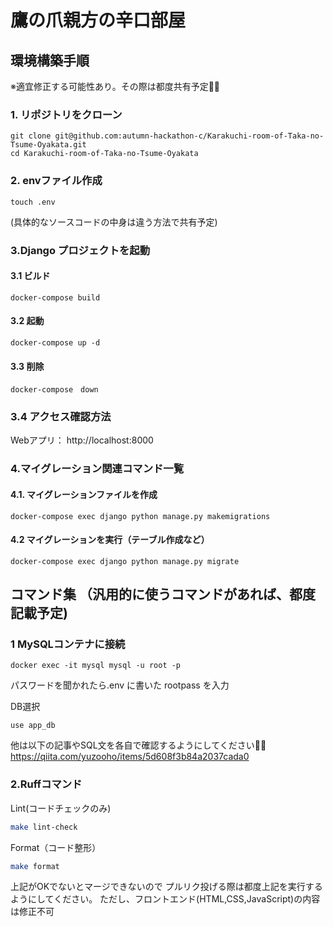 # 鷹の爪親方の辛口部屋

## 環境構築手順

※適宜修正する可能性あり。その際は都度共有予定🙇‍♂️

### 1. リポジトリをクローン
```
git clone git@github.com:autumn-hackathon-c/Karakuchi-room-of-Taka-no-Tsume-Oyakata.git
cd Karakuchi-room-of-Taka-no-Tsume-Oyakata
```

### 2. envファイル作成
```
touch .env
```
(具体的なソースコードの中身は違う方法で共有予定)


### 3.Django プロジェクトを起動

#### 3.1 ビルド
```
docker-compose build
```

#### 3.2 起動
```
docker-compose up -d
```

#### 3.3 削除
```
docker-compose　down
```

### 3.4 アクセス確認方法
Webアプリ： http://localhost:8000

### 4.マイグレーション関連コマンド一覧

#### 4.1. マイグレーションファイルを作成
```
docker-compose exec django python manage.py makemigrations
```

#### 4.2 マイグレーションを実行（テーブル作成など）
```
docker-compose exec django python manage.py migrate
```

## コマンド集 （汎用的に使うコマンドがあれば、都度記載予定)

### 1 MySQLコンテナに接続
```
docker exec -it mysql mysql -u root -p
```
パスワードを聞かれたら.env に書いた rootpass を入力

DB選択
```
use app_db
```

他は以下の記事やSQL文を各自で確認するようにしてください🙇‍♂️
https://qiita.com/yuzooho/items/5d608f3b84a2037cada0


### 2.Ruffコマンド
Lint(コードチェックのみ)

```bash
make lint-check
```

Format（コード整形）

```bash
make format
```
上記がOKでないとマージできないので
プルリク投げる際は都度上記を実行するようにしてください。
ただし、フロントエンド(HTML,CSS,JavaScript)の内容は修正不可




